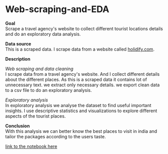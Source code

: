 # Web-scraping-and-EDA

**Goal**   
Scrape a travel agency's website to collect different tourist locations details and do an exploratory data analysis.

**Data source**   
This is a scraped data. I scrape data from a website called [holidify.com](https://www.holidify.com/explore/).

**Description**   

*Web scraping and data cleaning*   
I scrape data from a travel agency's website. And I collect different details about the different places. As this is a scraped data it contains lot of unnecessary
text. we extract only necessary details. we export clean data to a csv file to do an exploratory analysis.

*Exploratory analysis*   
In exploratory analysis we analyse the dataset to find useful important insights.  I use descriptive statistics and visualizations to explore different aspects of the tourist places.

**Conclusion**   
With this analysis we can better know the best places to visit in india and tailor the packages according to the users taste.

[link to the notebook here]()
